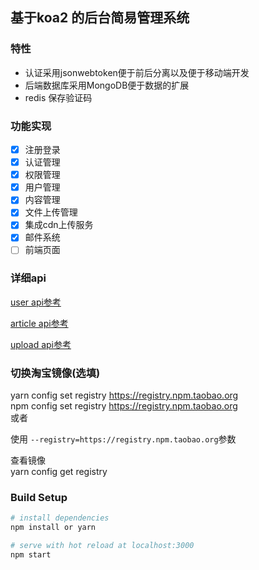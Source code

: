 ## 基于koa2 的后台简易管理系统

### 特性
- 认证采用jsonwebtoken便于前后分离以及便于移动端开发
- 后端数据库采用MongoDB便于数据的扩展
- redis 保存验证码

### 功能实现
- [x] 注册登录
- [x] 认证管理
- [x] 权限管理
- [x] 用户管理
- [x] 内容管理
- [x] 文件上传管理
- [x] 集成cdn上传服务
- [x] 邮件系统
- [ ] 前端页面

### 详细api
[user api参考](./doc/user.md)


[article api参考](./doc/article.md)


[upload api参考](./doc/upload.md)

### 切换淘宝镜像(选填)
yarn config set registry https://registry.npm.taobao.org<br>
npm config set registry https://registry.npm.taobao.org<br>
或者

使用  `--registry=https://registry.npm.taobao.org`参数

查看镜像<br>
yarn config get registry<br>

### Build Setup

``` bash
# install dependencies
npm install or yarn

# serve with hot reload at localhost:3000
npm start

```